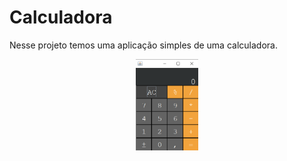 # Calculadora

Nesse projeto temos uma aplicação simples de uma calculadora.

<p align="center">
  <img src="images/calc.png" width="20%"/>
</p>

